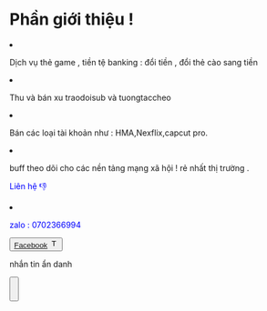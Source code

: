   <h1>Phần giới thiệu  ! </h1>
<div>
<li> <p>Dịch vụ thẻ game , tiền tệ banking : đổi tiền , đổi thẻ cào sang tiền </p></li>
<div>
  <li><p>Thu và bán xu traodoisub và tuongtaccheo </p> </li>
</div><div>
  <li><p>Bán các loại tài khoản như : HMA,Nexflix,capcut pro.</p></li>
</div>
  <li> <p>buff theo dõi cho các nền tảng mạng xã hội ! rẻ nhất thị trường .</p> </li>
  <p style=" color:blue">Liên hệ 👎
<li> <p style=" color : blue "> zalo : 0702366994 </p></li>
<div><img src="/assets/default/images/shield.webp" alt="">
  <div><button>
   <a class="text-white" href="https://www.facebook.com/profile.php?id=100066421973540&amp;mibextid=ZbWKwL"><i class="fa-brands fa-facebook" style="color: #005eff;"></i> Facebook</a> <img src="https://upload.wikimedia.org/wikipedia/commons/thumb/0/05/Facebook_Logo_%282019%29.png/480px-Facebook_Logo_%282019%29.png" jsaction="VQAsE" class="r48jcc pT0Scc iPVvYb" style="max-width: 35px; opacity: 1; transform: none; width: 15px; height: 15px; margin: 0px;" alt="T?p tin:Facebook Logo (2019).png ? Wikipedia ti?ng Vi?t" jsname="kn3ccd" aria-hidden="false">
  </button></div>
  <p> nhắn tin ẩn danh</p>
  <div class="center">
<button>
 <h1>  <span style="color: red;"></span> <a href="https://ngl.link/huy2711"></a>
</h1></button></div>
